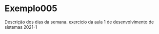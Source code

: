 # Exemplo005
Descrição dos dias da semana. exercicio da aula 1 de desenvolvimento de sistemas 2021-1
